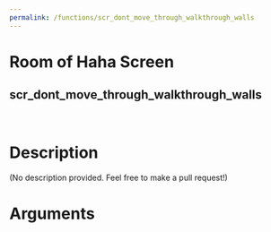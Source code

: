 ```yaml
---
permalink: /functions/scr_dont_move_through_walkthrough_walls
---
```

# Room of Haha Screen  
## scr_dont_move_through_walkthrough_walls  
&nbsp;  
# Description  
(No description provided. Feel free to make a pull request!) 
&nbsp;  
# Arguments


